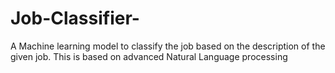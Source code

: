 # Job-Classifier-
A Machine learning model to classify the job based on the description of the given job. This is based on advanced Natural Language processing
